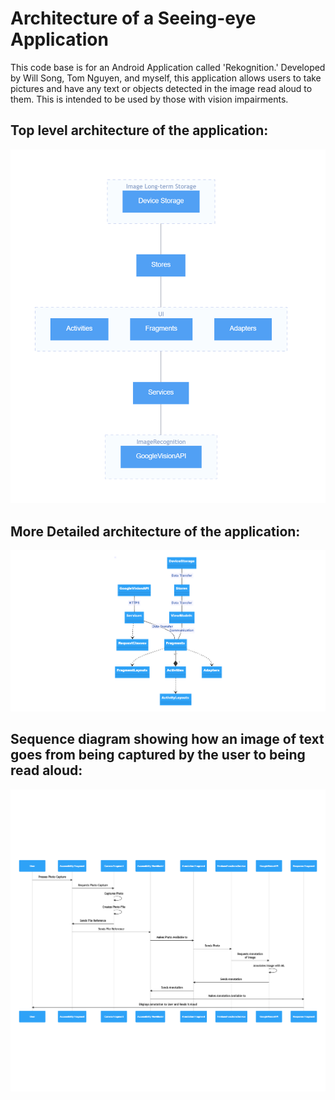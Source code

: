 # Architecture of a Seeing-eye Application

This code base is for an Android Application called 'Rekognition.' Developed by Will Song, Tom Nguyen, and myself, this application allows users to take pictures and have any text or objects detected in the image read aloud to them. This is intended to be used by those with vision impairments.

## Top level architecture of the application:
![architecture diagram](/imgs/Top_Level_Architecture.png)

## More Detailed architecture of the application:
![architecture diagram](/imgs/Detailed_Architecture.png)

## Sequence diagram showing how an image of text goes from being captured by the user to being read aloud:
![architecture diagram](/imgs/Image_Capture_Sequence.png)